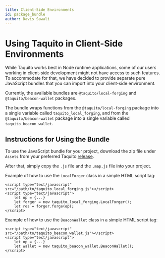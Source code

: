 ```yaml
---
title: Client-Side Environments
id: package_bundle
author: Davis Sawali
---
```

# Using Taquito in Client-Side Environments
While Taquito works best in Node runtime applications, some of our users working in client-side development might not have access to such features. To accommodate for that, we have decided to provide separate pure JavaScript bundles that you can import into your client-side environment.

Currently, the available bundles are `@taquito/local-forging` and `@taquito/beacon-wallet` packages.

The bundle wraps functions from the `@taquito/local-forging` package into a single variable called `taquito_local_forging`, and from the `@taquito/beacon-wallet` package into a single variable called `taquito_beacon_wallet`.

## Instructions for Using the Bundle

To use the JavaScript bundle for your project, download the zip file under `Assets` from your preferred Taquito [release](https://github.com/ecadlabs/taquito/releases).

After that, simply copy the `.js` file and the `.map.js` file into your project.

Example of how to use the `LocalForger` class in a simple HTML script tag:
```
<script type="text/javascript" src="/path/to/taquito_local_forging.js"></script>
<script type="text/javascript">
    let op = {...}
    let forger = new taquito_local_forging.LocalForger();
    let res = forger.forge(op);
</script>
```
Example of how to use the `BeaconWallet` class in a simple HTML script tag:

```
<script type="text/javascript" src="/path/to/taquito_beacon_wallet.js"></script>
<script type="text/javascript">
    let op = {...}
    let wallet = new taquito_beacon_wallet.BeaconWallet();
</script>
```